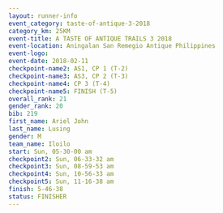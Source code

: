 ```yaml
---
layout: runner-info 
event_category: taste-of-antique-3-2018 
category_km: 25KM 
event-title: A TASTE OF ANTIQUE TRAILS 3 2018 
event-location: Aningalan San Remegio Antique Philippines 
event-logo: 
event-date: 2018-02-11 
checkpoint-name2: AS1, CP 1 (T-2) 
checkpoint-name3: AS3, CP 2 (T-3) 
checkpoint-name4: CP 3 (T-4) 
checkpoint-name5: FINISH (T-5) 
overall_rank: 21
gender_rank: 20
bib: 219
first_name: Ariel John
last_name: Lusing
gender: M
team_name: Iloilo
start: Sun, 05-30-00 am
checkpoint2: Sun, 06-33-32 am
checkpoint3: Sun, 08-59-53 am
checkpoint4: Sun, 10-56-33 am
checkpoint5: Sun, 11-16-38 am
finish: 5-46-38
status: FINISHER
---
```


